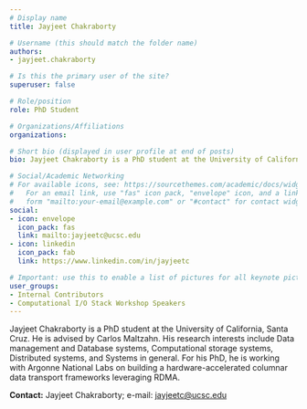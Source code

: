 ```yaml
---
# Display name
title: Jayjeet Chakraborty

# Username (this should match the folder name)
authors:
- jayjeet.chakraborty

# Is this the primary user of the site?
superuser: false

# Role/position
role: PhD Student

# Organizations/Affiliations
organizations: 

# Short bio (displayed in user profile at end of posts)
bio: Jayjeet Chakraborty is a PhD student at the University of California, Santa Cruz. He is advised by Carlos Maltzahn. His research interests include Data management and Database systems, Computational storage systems, Distributed systems, and Systems in general. For his PhD, he is working with Argonne National Labs on building a hardware-accelerated columnar data transport frameworks leveraging RDMA.

# Social/Academic Networking
# For available icons, see: https://sourcethemes.com/academic/docs/widgets/#icons
#   For an email link, use "fas" icon pack, "envelope" icon, and a link in the
#   form "mailto:your-email@example.com" or "#contact" for contact widget.
social:
- icon: envelope
  icon_pack: fas
  link: mailto:jayjeetc@ucsc.edu
- icon: linkedin
  icon_pack: fab
  link: https://www.linkedin.com/in/jayjeetc

# Important: use this to enable a list of pictures for all keynote pictures on the keynote speaker page.
user_groups:
- Internal Contributors
- Computational I/O Stack Workshop Speakers
---
```

Jayjeet Chakraborty is a PhD student at the University of California, Santa Cruz. He is advised by Carlos Maltzahn. His research interests include Data management and Database systems, Computational storage systems, Distributed systems, and Systems in general. For his PhD, he is working with Argonne National Labs on building a hardware-accelerated columnar data transport frameworks leveraging RDMA.

**Contact:** Jayjeet Chakraborty; e-mail: jayjeetc@ucsc.edu
